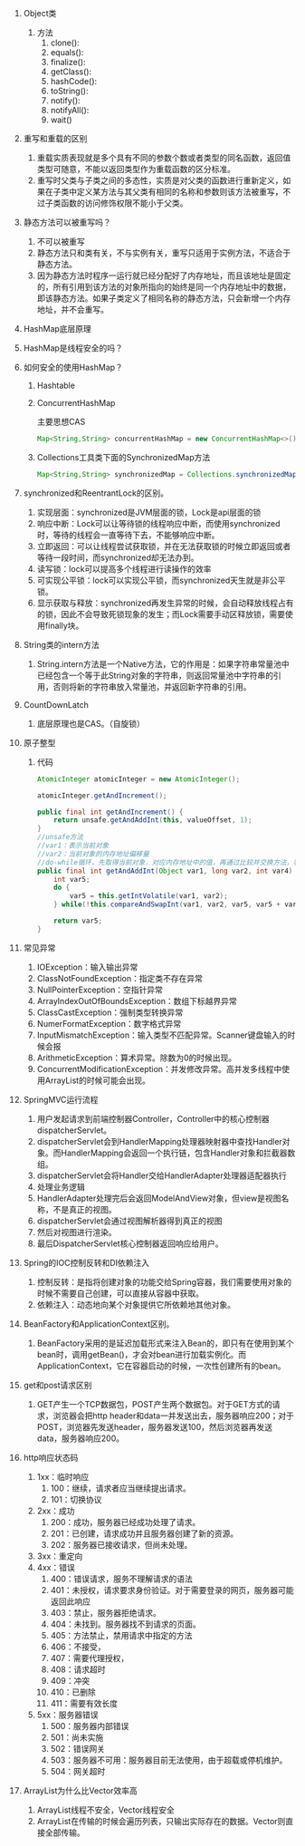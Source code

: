 1. Object类

   1. 方法
      1. clone():
      2. equals():
      3. finalize():
      4. getClass():
      5. hashCode():
      6. toString():
      7. notify():
      8. notifyAll():
      9. wait()

2. 重写和重载的区别

   1. 重载实质表现就是多个具有不同的参数个数或者类型的同名函数，返回值类型可随意，不能以返回类型作为重载函数的区分标准。
   2. 重写时父类与子类之间的多态性，实质是对父类的函数进行重新定义，如果在子类中定义某方法与其父类有相同的名称和参数则该方法被重写，不过子类函数的访问修饰权限不能小于父类。

3. 静态方法可以被重写吗？

   1. 不可以被重写
   2. 静态方法只和类有关，不与实例有关，重写只适用于实例方法，不适合于静态方法。
   3. 因为静态方法时程序一运行就已经分配好了内存地址，而且该地址是固定的，所有引用到该方法的对象所指向的始终是同一个内存地址中的数据，即该静态方法。如果子类定义了相同名称的静态方法，只会新增一个内存地址，并不会重写。

4. HashMap底层原理

5. HashMap是线程安全的吗？

6. 如何安全的使用HashMap？

   1. Hashtable

   2. ConcurrentHashMap

      主要思想CAS

      ```java
      Map<String,String> concurrentHashMap = new ConcurrentHashMap<>();
      ```

   3. Collections工具类下面的SynchronizedMap方法

      ```java
      Map<String,String> synchronizedMap = Collections.synchronizedMap(new HashMap<>());
      ```

7. synchronized和ReentrantLock的区别。

   1. 实现层面：synchronized是JVM层面的锁，Lock是api层面的锁
   2. 响应中断：Lock可以让等待锁的线程响应中断，而使用synchronized时，等待的线程会一直等待下去，不能够响应中断。
   3. 立即返回：可以让线程尝试获取锁，并在无法获取锁的时候立即返回或者等待一段时间，而synchronized却无法办到。
   4. 读写锁：lock可以提高多个线程进行读操作的效率
   5. 可实现公平锁：lock可以实现公平锁，而synchronized天生就是非公平锁。
   6. 显示获取与释放：synchronized再发生异常的时候，会自动释放线程占有的锁，因此不会导致死锁现象的发生；而Lock需要手动区释放锁，需要使用finally块。

8. String类的intern方法

   1. String.intern方法是一个Native方法，它的作用是：如果字符串常量池中已经包含一个等于此String对象的字符串，则返回常量池中字符串的引用，否则将新的字符串放入常量池，并返回新字符串的引用。

9. CountDownLatch

   1. 底层原理也是CAS。（自旋锁）

10. 原子整型

    1. 代码

       ```java
       AtomicInteger atomicInteger = new AtomicInteger();
       
       atomicInteger.getAndIncrement();
       
       public final int getAndIncrement() {
           return unsafe.getAndAddInt(this, valueOffset, 1);
       }
       //unsafe方法
       //var1：表示当前对象
       //var2：当前对象的内存地址偏移量
       //do-while循环，先取得当前对象，对应内存地址中的值，再通过比较并交换方法，判断对象当前地址中的实际值和上一步取到的值相不相同，不相同就while循环，直到相同跳出循环。
       public final int getAndAddInt(Object var1, long var2, int var4) {
           int var5;
           do {
               var5 = this.getIntVolatile(var1, var2);
           } while(!this.compareAndSwapInt(var1, var2, var5, var5 + var4));
       
           return var5;
       }
       ```

11. 常见异常

    1. IOException：输入输出异常
    2. ClassNotFoundException：指定类不存在异常
    3. NullPointerException：空指针异常
    4. ArrayIndexOutOfBoundsException：数组下标越界异常
    5. ClassCastException：强制类型转换异常
    6. NumerFormatException：数字格式异常
    7. InputMismatchException：输入类型不匹配异常。Scanner键盘输入的时候会报
    8. ArithmeticException：算术异常。除数为0的时候出现。
    9. ConcurrentModificationException：并发修改异常。高并发多线程中使用ArrayList的时候可能会出现。

12. SpringMVC运行流程

    1. 用户发起请求到前端控制器Controller，Controller中的核心控制器dispatcherServlet。
    2. dispatcherServlet会到HandlerMapping处理器映射器中查找Handler对象。而HandlerMapping会返回一个执行链，包含Handler对象和拦截器数组。
    3. dispatcherServlet会将Handler交给HandlerAdapter处理器适配器执行
    4. 处理业务逻辑
    5. HandlerAdapter处理完后会返回ModelAndView对象，但view是视图名称，不是真正的视图。
    6. dispatcherServlet会通过视图解析器得到真正的视图
    7. 然后对视图进行渲染。
    8. 最后DispatcherServlet核心控制器返回响应给用户。

13. Spring的IOC控制反转和DI依赖注入

    1. 控制反转：是指将创建对象的功能交给Spring容器，我们需要使用对象的时候不需要自己创建，可以直接从容器中获取。
    2. 依赖注入：动态地向某个对象提供它所依赖地其他对象。

14. BeanFactory和ApplicationContext区别。

    1. BeanFactory采用的是延迟加载形式来注入Bean的，即只有在使用到某个bean时，调用getBean()，才会对bean进行加载实例化。而ApplicationContext，它在容器启动的时候，一次性创建所有的bean。

15. get和post请求区别

    1. GET产生一个TCP数据包，POST产生两个数据包。对于GET方式的请求，浏览器会把http header和data一并发送出去，服务器响应200；对于POST，浏览器先发送header，服务器发送100，然后浏览器再发送data，服务器响应200。

16. http响应状态码

    1. 1xx：临时响应
       1. 100：继续，请求者应当继续提出请求。
       2. 101：切换协议
    2. 2xx：成功
       1. 200：成功，服务器已经成功处理了请求。
       2. 201：已创建，请求成功并且服务器创建了新的资源。
       3. 202：服务器已接收请求，但尚未处理。
    3. 3xx：重定向
    4. 4xx：错误
       1. 400：错误请求，服务不理解请求的语法
       2. 401：未授权，请求要求身份验证。对于需要登录的网页，服务器可能返回此响应
       3. 403：禁止，服务器拒绝请求。
       4. 404：未找到。服务器找不到请求的页面。
       5. 405：方法禁止，禁用请求中指定的方法
       6. 406：不接受，
       7. 407：需要代理授权，
       8. 408：请求超时
       9. 409：冲突
       10. 410：已删除
       11. 411：需要有效长度
    5. 5xx：服务器错误
       1. 500：服务器内部错误
       2. 501：尚未实施
       3. 502：错误网关
       4. 503：服务器不可用：服务器目前无法使用，由于超载或停机维护。
       5. 504：网关超时
    
17. ArrayList为什么比Vector效率高

    1. ArrayList线程不安全，Vector线程安全
    2. ArrayList在传输的时候会遍历列表，只输出实际存在的数据。Vector则直接全部传输。